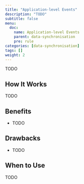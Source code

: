```yaml
---
title: "Application-level Events"
description: "TODO"
subtitle: false
menu:
  doc:
    name: Application-level Events
    parent: data-synchronisation
    pre: rule
categories: [data-synchronisation]
tags: []
weight: 2
---
```


TODO

## How It Works

TODO

## Benefits

- TODO

## Drawbacks

- TODO

## When to Use

TODO
